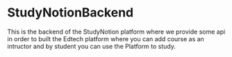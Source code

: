 # StudyNotionBackend
This is the backend of the StudyNotion platform where we provide some api in order to built the Edtech platform where you can add course as an intructor and by student you can use the Platform to study.

